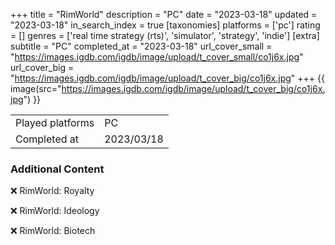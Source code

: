 +++
title = "RimWorld"
description = "PC"
date = "2023-03-18"
updated = "2023-03-18"
in_search_index = true
[taxonomies]
platforms = ['pc']
rating = []
genres = ['real time strategy (rts)', 'simulator', 'strategy', 'indie']
[extra]
subtitle = "PC"
completed_at = "2023-03-18"
url_cover_small = "https://images.igdb.com/igdb/image/upload/t_cover_small/co1j6x.jpg"
url_cover_big = "https://images.igdb.com/igdb/image/upload/t_cover_big/co1j6x.jpg"
+++
{{ image(src="https://images.igdb.com/igdb/image/upload/t_cover_big/co1j6x.jpg") }}

|              |            |
| ------------ | ---------- |
| Played platforms    | PC |
| Completed at | 2023/03/18 |



### Additional Content


❌ RimWorld: Royalty

❌ RimWorld: Ideology

❌ RimWorld: Biotech

